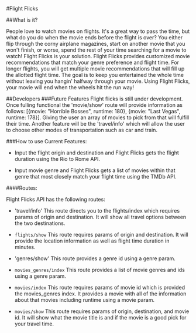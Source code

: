 #Flight Flicks


##What is it?

People love to watch movies on flights. It's a great way to pass the time, but what do you do when the movie ends before the flight is over? You either flip through the corny airplane magazines, start on another movie that you won't finish, or worse, spend the rest of your time searching for a movie to watch! Flight Flicks is your solution. Flight Flicks provides customized movie recommendations that match your genre preference and flight time. For longer flights, you will get multiple movie recommendations that will fill up the allotted flight time. The goal is to keep you entertained the whole time without leaving you hangin' halfway through your movie. Using Flight Flicks, your movie will end when the wheels hit the run way!

##Developers
###Future Features
Flight flicks is still under development. Once fulling functional the 'movie/show' route will provide information as follows:
[{movie: "Horrible Bosses", runtime: 180}, {movie: "Last Vegas", runtime: 178}]. Giving the user an array of movies to pick from that will fulfill their time. Another feature will be the 'travel/info' which will allow the user to choose other modes of transportation such as car and train.

###How to use Current Features:
* Input the flight origin and destination and Flight Flicks gets the flight duration using the Rio to Rome API.

* Input movie genre and Flight Flicks gets a list of movies within that genre that most closely match your flight time using the TMDb API.

####Routes:

Flight Flicks API has the following routes:
  * 'travel/info'
    This route directs you to the flights/index which requires params of origin and destination.
    It will show all travel options between the two destinations.

  * `flights/show`
    This route requires params of origin and destination. It will provide the location information as
    well as flight time duration in minutes.

  * 'genres/show'
    This route provides a genre id using a genre param.

  * `movies_genres/index`
    This route provides a list of movie genres and ids using a genre param.

  * `movies/index`
    This route requires params of movie id which is provided the movies_genres index. It provides a movie with all of the information about that movies including runtime using a movie param.

  * `movies/show`
    This route requires params of origin, destination, and movie id. It will show what the movie title is and if the movie is a good pick for your travel time.
